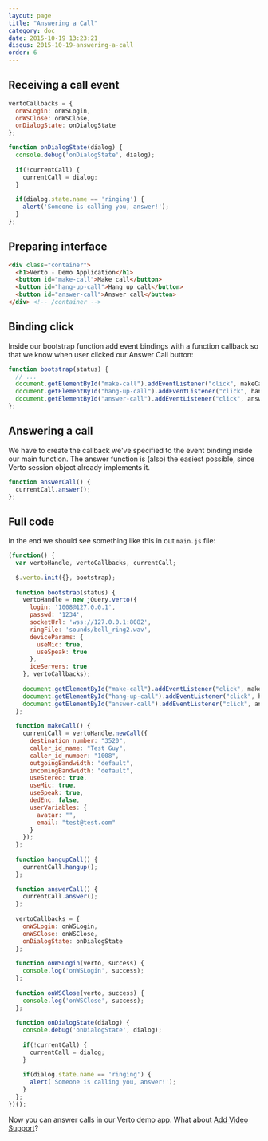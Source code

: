 ```yaml
---
layout: page
title: "Answering a Call"
category: doc
date: 2015-10-19 13:23:21
disqus: 2015-10-19-answering-a-call
order: 6
---
```


## Receiving a call event

```javascript
vertoCallbacks = {
  onWSLogin: onWSLogin,
  onWSClose: onWSClose,
  onDialogState: onDialogState
};

function onDialogState(dialog) {
  console.debug('onDialogState', dialog);
  
  if(!currentCall) {
    currentCall = dialog;
  }
  
  if(dialog.state.name == 'ringing') {
    alert('Someone is calling you, answer!');
  }
};
```

## Preparing interface

```html
<div class="container">
  <h1>Verto - Demo Application</h1>
  <button id="make-call">Make call</button>
  <button id="hang-up-call">Hang up call</button>
  <button id="answer-call">Answer call</button>
</div> <!-- /container -->
```

## Binding click

Inside our bootstrap function add event bindings with a function callback so that we know when user clicked our Answer Call button:

```javascript
function bootstrap(status) {
  // ...
  document.getElementById("make-call").addEventListener("click", makeCall);
  document.getElementById("hang-up-call").addEventListener("click", hangupCall);
  document.getElementById("answer-call").addEventListener("click", answerCall);
};
```

## Answering a call

We have to create the callback we've specified to the event binding inside our main function. The answer function is (also) the easiest possible, since Verto session object already implements it.

```javascript
function answerCall() {
  currentCall.answer();
};
```

## Full code

In the end we should see something like this in out `main.js` file:

```javascript
(function() {
  var vertoHandle, vertoCallbacks, currentCall;
  
  $.verto.init({}, bootstrap);
  
  function bootstrap(status) {
    vertoHandle = new jQuery.verto({
      login: '1008@127.0.0.1',
      passwd: '1234',
      socketUrl: 'wss://127.0.0.1:8082',
      ringFile: 'sounds/bell_ring2.wav',
      deviceParams: {
        useMic: true,
        useSpeak: true
      },
      iceServers: true
    }, vertoCallbacks);
    
    document.getElementById("make-call").addEventListener("click", makeCall);
    document.getElementById("hang-up-call").addEventListener("click", hangupCall);
    document.getElementById("answer-call").addEventListener("click", answerCall);
  };
  
  function makeCall() {
    currentCall = vertoHandle.newCall({
      destination_number: "3520",
      caller_id_name: "Test Guy",
      caller_id_number: "1008",
      outgoingBandwidth: "default",
      incomingBandwidth: "default",
      useStereo: true,
      useMic: true,
      useSpeak: true,
      dedEnc: false,
      userVariables: {
        avatar: "",
        email: "test@test.com"
      }
    });
  };
  
  function hangupCall() {
    currentCall.hangup();
  };
  
  function answerCall() {
    currentCall.answer();
  };
  
  vertoCallbacks = {
    onWSLogin: onWSLogin,
    onWSClose: onWSClose,
    onDialogState: onDialogState
  };
  
  function onWSLogin(verto, success) {
    console.log('onWSLogin', success);
  };
  
  function onWSClose(verto, success) {
    console.log('onWSClose', success);
  };
  
  function onDialogState(dialog) {
    console.debug('onDialogState', dialog);
    
    if(!currentCall) {
      currentCall = dialog;
    }
    
    if(dialog.state.name == 'ringing') {
      alert('Someone is calling you, answer!');
    }
  };
})();
```

Now you can answer calls in our Verto demo app. What about [Add Video Support](/doc/adding-video-support.html)?
